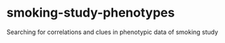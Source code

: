 # smoking-study-phenotypes

Searching for correlations and clues in phenotypic data of smoking study
